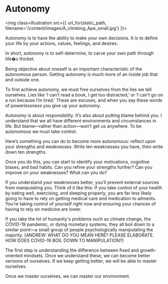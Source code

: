 ﻿# Autonomy


<img class=illustration src={{ url_for(static_path, filename='/content/images/A_climbing_Ape_small.jpg') }}></img>

Autonomy is to have the ability to make your own decisions. It is to define your life by your actions, values, feelings, and desires. 

In short, autonomy is to self-determine, to carve your own path through life�s thicket.

Being objective about oneself is an important characteristic of the autonomous person. Getting autonomy is much more of an inside job that and outside one.

To first achieve autonomy, we must free ourselves from the lies we tell ourselves. Lies like ‘I can’t read a book, I get too distracted,’ or ‘I can’t go on a run because I’m tired.’ These are excuses, and when you say these words of powerlessness you give up your autonomy. 

Autonomy is about responsibility. It’s also about putting blame behind you. I understand that we all have different environments and circumstances in life. But blame—rather than action—won’t get us anywhere. To be autonomous we must take control.

Here’s something you can do to become more autonomous: reflect upon your strengths and weaknesses. Write ten weaknesses you have, then write down ten strengths.

Once you do this, you can start to identify your motivations, cognitive biases, and bad habits. Can you refine your strengths further? Can you improve on your weaknesses? What can you do?

If you understand your weaknesses better, you’ll prevent external sources from manipulating you. Think of it like this: If you take control of your health by eating well, exercising, and sleeping properly, you are far less likely going to have to rely on getting medical care and medication to ailments. You’re taking control of yourself right now and ensuring your chances of having to rely on medicine are lower. 

If you take the lot of humanity's problems such as climate change, the COVID-19 pandemic, or dying monetary systems, they all boil down to a similar point—a small group of people psychologically manipulating the majority. [ANDREW: WHAT DO YOU MEAN HERE? PLEASE ELABORATE. HOW DOES COVID-19 BOIL DOWN TO MANIPULATION?]

The first step is understanding the difference between fixed and growth-oriented mindsets. Once we understand these, we can become better versions of ourselves. If we keep getting better, we will be able to master ourselves.

Once we master ourselves, we can master our environment.


